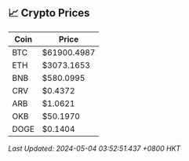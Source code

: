 ## 📈 Crypto Prices

| Coin | Price |
| ---- | ----- |
| BTC | $61900.4987 |
| ETH | $3073.1653 |
| BNB | $580.0995 |
| CRV | $0.4372 |
| ARB | $1.0621 |
| OKB | $50.1970 |
| DOGE | $0.1404 |

_Last Updated: 2024-05-04 03:52:51.437 +0800 HKT_